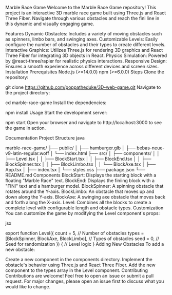 Marble Race Game
Welcome to the Marble Race Game repository! This project is an interactive 3D marble race game built using Three.js and React Three Fiber. Navigate through various obstacles and reach the fini line in this dynamic and visually engaging game.

Features
Dynamic Obstacles: Includes a variety of moving obstacles such as spinners, limbo bars, and swinging axes.
Customizable Levels: Easily configure the number of obstacles and their types to create different levels.
Interactive Graphics: Utilizes Three.js for rendering 3D graphics and React Three Fiber for integrating 3D objects in React.
Physics Simulation: Powered by @react-three/rapier for realistic physics interactions.
Responsive Design: Ensures a smooth experience across different devices and screen sizes.
Installation
Prerequisites
Node.js (>=14.0.0)
npm (>=6.0.0)
Steps
Clone the repository:

git clone https://github.com/poppatheduke/3D-web-game.git
Navigate to the project directory:

cd marble-race-game
Install the dependencies:

npm install
Usage
Start the development server:

npm start
Open your browser and navigate to http://localhost:3000 to see the game in action.

Documentation
Project Structure
java

marble-race-game/
├── public/
│ ├── hamburger.glb
│ ├── bebas-neue-v9-latin-regular.woff
│ └── index.html
├── src/
│ ├── components/
│ │ ├── Level.tsx
│ │ ├── BlockStart.tsx
│ │ ├── BlockEnd.tsx
│ │ ├── BlockSpinner.tsx
│ │ ├── BlockLimbo.tsx
│ │ └── BlockAxe.tsx
│ ├── App.tsx
│ ├── index.tsx
│ └── styles.css
├── package.json
└── README.md
Components
BlockStart: Displays the starting block with a floating "Marble Race" text.
BlockEnd: Displays the finiing block with a "FINI" text and a hamburger model.
BlockSpinner: A spinning obstacle that rotates around the Y-axis.
BlockLimbo: An obstacle that moves up and down along the Y-axis.
BlockAxe: A swinging axe obstacle that moves back and forth along the X-axis.
Level: Combines all the blocks to create a complete level with configurable length and obstacle types.
Customization
You can customize the game by modifying the Level component's props:

jsx

export function Level({
count = 5, // Number of obstacles
types = [BlockSpinner, BlockAxe, BlockLimbo], // Types of obstacles
seed = 0, // Seed for randomization
}) {
// Level logic
}
Adding New Obstacles
To add a new obstacle:

Create a new component in the components directory.
Implement the obstacle's behavior using Three.js and React Three Fiber.
Add the new component to the types array in the Level component.
Contributing
Contributions are welcome! Feel free to open an issue or submit a pull request. For major changes, please open an issue first to discuss what you would like to change.
